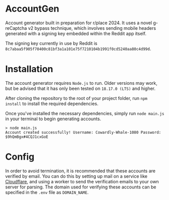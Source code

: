 # AccountGen
Account generator built in preparation for r/place 2024. It uses a novel g-reCaptcha v2 bypass technique, which involves sending mobile headers generated with a signing key embedded within the Reddit app itself.

The signing key currently in use by Reddit is `8c7abaa5f905f70400c81bf3a1a101e75f7210104b1991f0cd5240aa80c4d99d`.

# Installation
The account generator requires `Node.js` to run. Older versions may work, but be advised that it has only been tested on `18.17.0 (LTS)` and higher.

After cloning the repository to the root of your project folder, run `npm install` to install the required dependencies.

Once you've installed the necessary dependencies, simply run `node main.js` in your terminal to begin generating accounts.
```shell
> node main.js
Account created successfully! Username: Cowardly-Whale-1080 Password: $9hQmBgx#4CQJ1cxGoE
```

# Config
In order to avoid termination, it is recommended that these accounts are verified by email. You can do this by setting up mail on a service like [Cloudflare](https://dash.cloudflare.com/), and using a worker to send the verification emails to your own server for parsing.
The domain used for verifying these accounts can be specified in the `.env` file as `DOMAIN_NAME`.
